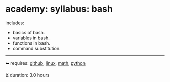 # academy: syllabus: bash

includes:
- basics of bash.
- variables in bash.
- functions in bash.
- command substitution.

---

⬅️ requires: [github](./github.md), [linux](./linux.md), [math](./math.md), [python](./python.md)


⏳ duration: 3.0 hours

